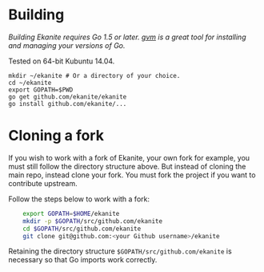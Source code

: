 # Building
*Building Ekanite requires Go 1.5 or later. [gvm](https://github.com/moovweb/gvm) is a great tool for installing and managing your versions of Go.*

Tested on 64-bit Kubuntu 14.04.

    mkdir ~/ekanite # Or a directory of your choice.
    cd ~/ekanite
    export GOPATH=$PWD
    go get github.com/ekanite/ekanite
    go install github.com/ekanite/...

# Cloning a fork
If you wish to work with a fork of Ekanite, your own fork for example, you must still follow the directory structure above. But instead of cloning the main repo, instead clone your fork. You must fork the project if you want to contribute upstream.

Follow the steps below to work with a fork:

```bash
    export GOPATH=$HOME/ekanite
    mkdir -p $GOPATH/src/github.com/ekanite
    cd $GOPATH/src/github.com/ekanite
    git clone git@github.com:<your Github username>/ekanite
```

Retaining the directory structure `$GOPATH/src/github.com/ekanite` is necessary so that Go imports work correctly.
